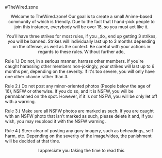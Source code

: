 #TheWired.zone

<p align="center">
Welcome to TheWired.zone! Our goal is to create a small Anime-based community of which is friendly. Due to the fact that I hand-pick people to join this instance, everybody will be over 18, so you must act like it.
</p>
<p align="center">
You'll have three strikes for most rules, if you _do_ end up getting 3 strikes, you will be banned. Strikes will individually last up to 3 months depending on the offense, as well as the context. Be careful with your actions in regards to these rules.
Without further ado,
</p>

Rule 1.) Do not, in a serious manner, harrass other members. If you're caught harassing other members non-jokingly, your strikes will last up to 6 months per, depending on the severity. If it's too severe, you will only have one other chance rather than 3.

Rule 2.) Do not post any minor-oriented photos (People below the age of 16), NSFW or otherwise. If you do so, and it is NSFW, you will be permabanned on the spot. However, if it is *not* NSFW, you will be only let off with a warning. 

Rule 3.) Make sure all NSFW photos are marked as such. If you are caught with an NSFW photo that isn't marked as such, please delete it and, if you wish, you may reupload it with the NSFW warning.

Rule 4.) Steer clear of posting any gory imagery, such as beheadings, self harm, etc. Depending on the severity of the image/video, the punishment will be decided at that time.

<p align="center">
I appreciate you taking the time to read this. 
</p>
